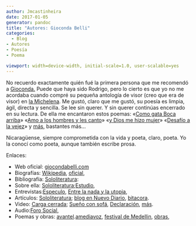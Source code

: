 ```yaml
---
author: Jmcastinheira
date: 2017-01-05
generator: pandoc
title: "Autores: Gioconda Belli"
categories:
  - Blog
- Autores
- Poesía
- Poema

viewport: width=device-width, initial-scale=1.0, user-scalable=yes
---
```




No recuerdo exactamente quién fué la primera persona que me recomendó a
[Gioconda.](http://es.wikipedia.org/wiki/Gioconda_Belli) Puede que haya
sido Rodrigo, pero lo cierto es que yo no me acordaba cuando compré su
pequeña antología de visor (creo que era de visor) en [la
Michelena](http://www.libreriamichelena.com/). Me gustó, claro que me
gustó, su poesía es limpia, ágil, directa y sencilla. Se lee sin querer.
Y sin querer continúas encerrado en su lectura. De ella me encantaron
estos poemas: «[Como gata Boca
arriba](http://amediavoz.com/belli.htm#COMO%20GATA%20BOCA%20ARRIBA)»
«[Amo a los hombres y les
canto](http://amediavoz.com/belli.htm#AMO%20A%20LOS%20HOMBRES%20Y%20LES%20CANTO)»
«[y Dios me hizo
mujer](http://amediavoz.com/belli.htm#Y%20DIOS%20ME%20HIZO%20MUJER)»
«[Desafío a la
vejez](http://amediavoz.com/belli.htm#DESAF%CDO%20A%20LA%20VEJEZ)» y
[más](http://amediavoz.com/belli.htm), bastantes más...

Nicaragüense, siempre comprometida con la vida y poeta, claro, poeta. Yo
la conocí como poeta, aunque también escribe prosa.

Enlaces:

-   Web oficial: [giocondabelli.com](http://www.giocondabelli.com/)
-   Biografías:
    [Wikipedia](http://es.wikipedia.org/wiki/Gioconda_Belli),
    [oficial](http://www.giocondabelli.com/biografia.htm),
-   Bibliografía:
    [Sololiteratura](http://sololiteratura.com/gio/giocondaobras.htm):
-   Sobre ella:
    [Sololiteratura](http://sololiteratura.com/gio/giocondasemblanza.htm);[Estudio](http://www.cervantesvirtual.com/servlet/SirveObras/57959519116027506322202/index.htm),
-   Entrevistas:[Especulo](http://www.ucm.es/info/especulo/numero34/giobelli.html),
    [Entre la nada y la
    utopia](http://www.terra.es/personal5/itaka2002/poesia/GIOCONDA_BELLI.htm),
-   Artículos:
    [Sololiteratura](http://sololiteratura.com/gio/giocondaarticulos.htm);
    [blog en Nuevo
    Diario](http://www.elnuevodiario.com.ni/blog/articulo/47),
    [bitacora](http://www.giocondabelli.com/blog/bitacora2%20-%20el%20debut%20de%20un%20presidente.htm).
-   Video: [Carga cerrada](http://www.youtube.com/watch?v=VNDNB5A6SjA);
    [Sueño con sofá](http://www.youtube.com/watch?v=POWT2DeXro4),
    [Declaración](http://www.dailymotion.com/tag/Gioconda/video/x1ss40_gioconda-belli-declaracion-mrs-nica_politics),
    [más](http://es.youtube.com/results?search_query=gioconda+belli&search=Buscar).
-   Audio:[Foro Social](http://www.radiofeminista.net/audios.htm),
-   Poemas y obras:
    [avantel](http://www.avantel.net/%7Eeoropesa/html/poesia/gbelli1.html).[amediavoz](http://amediavoz.com/belli.htm),
    [festival de
    Medellin](http://www.festivaldepoesiademedellin.org/pub.php/es/Revista/ultimas_ediciones/74_75/belli.html),
    [obras](http://www.esnips.com//web/elortiba-GiocondaBelli/?widget=html_box),
